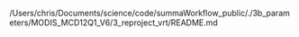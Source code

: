 /Users/chris/Documents/science/code/summaWorkflow_public/./3b_parameters/MODIS_MCD12Q1_V6/3_reproject_vrt/README.md